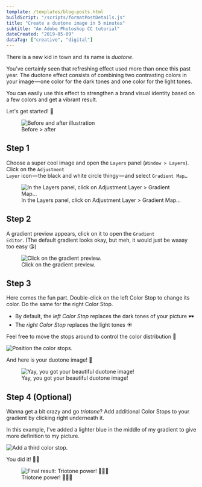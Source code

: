 ```yaml
---
template: /templates/blog-posts.html
buildScript: "/scripts/formatPostDetails.js"
title: "Create a duotone image in 5 minutes"
subtitle: "An Adobe Photoshop CC tutorial"
dateCreated: "2019-05-09"
dataTag: ["creative", "digital"]
---
```


There is a new kid in town and its name is _duotone_.

You've certainly seen that refreshing effect used more than once this past year. The duotone effect consists of combining two contrasting colors in your image — one color for the dark tones and one color for the light tones.

You can easily use this effect to strengthen a brand visual identity based on a few colors and get a vibrant result.

Let's get started! 🚀

<figure>
 <img src="/images/20190509-duotone-1.webp" alt="Before and after illustration" />
 <figcaption>
 Before > after
 </figcaption>
</figure>

## Step 1

Choose a super cool image and open the <code>Layers</code> panel (<code>Window > Layers</code>). Click on the <code>Adjustment Layer</code> icon — the black and white circle thingy — and select <code>Gradient Map…</code>

<figure>
 <img src="/images/20190509-duotone-2.webp" alt="In the Layers panel, click on Adjustment Layer > Gradient Map…" />
 <figcaption>
In the Layers panel, click on Adjustment Layer > Gradient Map…
 </figcaption>
</figure>

## Step 2

A gradient preview appears, click on it to open the <code>Gradient Editor</code>. (The default gradient looks okay, but meh, it would just be waaay too easy 😘)

<figure>
 <img src="/images/20190509-duotone-3.webp" alt="Click on the gradient preview." />
 <figcaption>
 Click on the gradient preview.
 </figcaption>
</figure>

## Step 3

Here comes the fun part. Double-click on the left Color Stop to change its color. Do the same for the right Color Stop.

- By default, the _left Color Stop_ replaces the dark tones of your picture 🕶
- The _right Color Stop_ replaces the light tones ☀

Feel free to move the stops around to control the color distribution 🎨

![Position the color stops.](/images/20190509-duotone-4.webp)

And here is your duotone image! 🎉

<figure>
 <img src="/images/20190509-duotone-5.webp" alt="Yay, you got your beautiful duotone image!" />
 <figcaption>
Yay, you got your beautiful duotone image!
 </figcaption>
</figure>

## Step 4 (Optional)

Wanna get a bit crazy and go _triotone_? Add additional Color Stops to your gradient by clicking right underneath it.

In this example, I've added a lighter blue in the middle of my gradient to give more definition to my picture.

![Add a third color stop.](/images/20190509-duotone-6.webp)

You did it! 💁‍♀️

<figure>
 <img src="/images/20190509-duotone-7.webp" alt="Final result: Triotone power! 💜💙🧡" />
 <figcaption>
Triotone power! 💜💙🧡 
</figcaption>
</figure>
